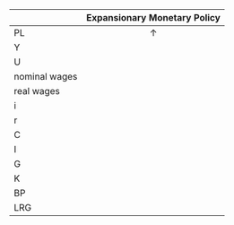 
| |Expansionary Monetary Policy|
|-|:----------------------------:|
|PL|$\uparrow$|
|Y|
|U|
|nominal wages|
|real wages|
|i|
|r|
|C|
|I|
|G|
|K|
|BP|
|LRG|